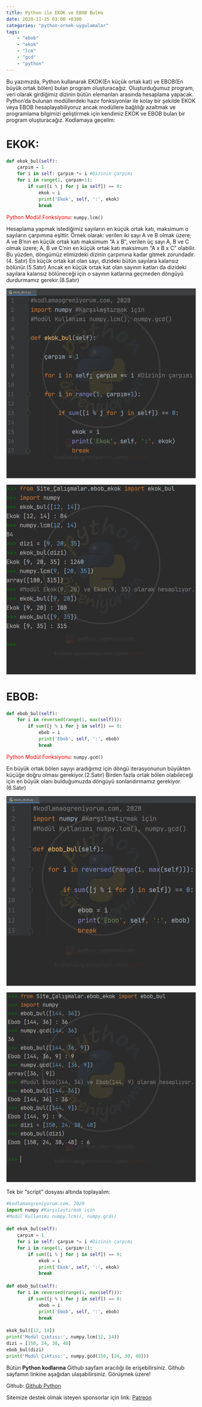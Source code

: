 ```yaml
---
title: Python ile EKOK ve EBOB Bulma
date: 2020-11-25 03:00 +0300
categories: "python-ornek-uygulamalar"
tags:  
    - "ebob"
    - "ekok"
    - "lcm"
    - "gcd"
    - "python"
---
```



Bu yazımızda, Python kullanarak EKOK(En küçük ortak kat) ve EBOB(En büyük ortak bölen) bulan program oluşturacağız. Oluşturduğumuz program, veri olarak girdiğimiz dizinin bütün elemanları arasında hesaplama yapacak. Python’da bulunan modüllerdeki hazır fonksiyonlar ile kolay bir şekilde EKOK veya EBOB hesaplayabiliyoruz ancak modüllere bağlılığı azaltmak ve  programlama bilgimizi geliştirmek için kendimiz EKOK ve EBOB bulan bir program oluşturacağız. Kodlamaya geçelim:

<h1>EKOK:</h1>

```python
def ekok_bul(self):
    çarpım = 1
    for i in self: çarpım *= i #Dizinin çarpımı
    for i in range(1, çarpım+1):
        if sum([i % j for j in self]) == 0:
            ekok = i
            print('Ekok', self, ':', ekok)
            break
```

<span style="color: red;">Python Modül Fonksiyonu:</span> `numpy.lcm()`

Hesaplama yapmak istediğimiz sayıların en küçük ortak katı, maksimum o sayıların çarpımına eşittir. Örnek olarak: verilen iki sayı A ve B olmak üzere; A ve B’nin en küçük ortak katı maksimum “A x B”, verilen üç sayı A, B ve C olmak üzere; A, B ve C’nin en küçük ortak katı maksimum “A x B x C” olabilir. Bu yüzden, döngümüz elimizdeki dizinin çarpımına kadar gitmek zorundadır.(4. Satır) En küçük ortak kat olan sayı, dizideki bütün sayılara kalansız bölünür.(5.Satır) Ancak en küçük ortak kat olan sayının katları da dizideki sayılara kalansız bölüneceği için o sayının katlarına geçmeden döngüyü durdurmamız gerekir.(8.Satır)

![](/assets/img/python/python58.webp)

![](/assets/img/python/python59.webp)

<h1>EBOB:</h1>

```python
def ebob_bul(self):
    for i in reversed(range(1, max(self))):
        if sum([j % i for j in self]) == 0:
            ebob = i
            print('Ebob', self, ':', ebob)
            break
```

<span style="color: red;">Python Modül Fonksiyonu:</span> `numpy.gcd()`

En büyük ortak bölen sayıyı aradığımız için döngü iterasyonunun büyükten küçüğe doğru olması gerekiyor.(2.Satır) Birden fazla ortak bölen olabileceği için en büyük olanı bulduğumuzda döngüyü sonlandırmamız gerekiyor.(6.Satır)

![](/assets/img/python/python60.webp)

![](/assets/img/python/python61.webp)

Tek bir “script” dosyası altında toplayalım:

```python
#kodlamaogreniyorum.com, 2020
import numpy #Karşılaştırmak için
#Modül Kullanımı numpy.lcm(), numpy.gcd()

def ekok_bul(self):
    çarpım = 1
    for i in self: çarpım *= i #Dizinin çarpımı
    for i in range(1, çarpım+1):
        if sum([i % j for j in self]) == 0:
            ekok = i
            print('Ekok', self, ':', ekok)
            break

def ebob_bul(self):
    for i in reversed(range(1, max(self))):
        if sum([j % i for j in self]) == 0:
            ebob = i
            print('Ebob', self, ':', ebob)
            break

ekok_bul([12, 14])
print('Modül Çıktısı:', numpy.lcm(12, 14))
dizi = [150, 24, 30, 48]
ebob_bul(dizi)
print('Modül Çıktısı:', numpy.gcd(150, [24, 30, 48]))
```

Bütün **Python kodlarına** Github sayfam aracılığı ile erişebilirsiniz. Github sayfamın linkine aşağıdan ulaşabilirsiniz. Görüşmek üzere!

Github: [Github Python](https://github.com/TunahanBilgic/kodlamaogreniyorum/tree/main/python)

Sitemize destek olmak isteyen sponsorlar için link: [Patreon](https://patreon.com/tunahanbilgic)